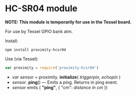 # HC-SR04 module

**NOTE: This module is temporarily for use in the Tessel board.**

For use by Tessel GPIO bank atm.

Install:

```
npm install proximity-hcsr04
```

Use (via Tessel):

```javascript
var proximity = require('proximity-hcsr04')
```

* *var sensor* = proximity. **initialize**( *triggerpin*, *echopin* )
* *sensor*. **ping**() &mdash; Emits a ping. Returns in ping event.
* *sensor* emits ( **"ping"**, { "cm": *distance in cm* })